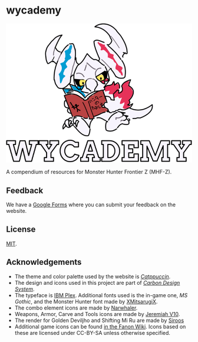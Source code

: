 # wycademy

![banner](./src/lib/client/images/logo-full-alt.svg)

A compendium of resources for Monster Hunter Frontier Z (MHF-Z).

## Feedback

We have a [Google Forms](https://forms.gle/hfFG7QWNcrCHnDV67) where you can submit your feedback on the website.

## License

[MIT](https://github.com/DorielRivalet/wycademy/blob/main/LICENSE.md).

## Acknowledgements

- The theme and color palette used by the website is [*Catppuccin*](https://github.com/catppuccin/catppuccin).
- The design and icons used in this project are part of [*Carbon Design System*](https://github.com/carbon-design-system/carbon-components-svelte).
- The typeface is [IBM Plex](https://github.com/IBM/plex). Additional fonts used is the in-game one, *MS Gothic*, and the Monster Hunter font made by [XMitsarugiX](https://www.deviantart.com/xmitsarugix/art/Monster-Hunter-Font-Type-1-and-2-380816151).
- The combo element icons are made by [Narwhaler](https://fanonmonsterhunter.fandom.com/wiki/User:Narwhaler).
- Weapons, Armor, Carve and Tools icons are made by [Jeremiah V10](https://fanonmonsterhunter.fandom.com/wiki/User:Jeremiah_V10).
- The render for Golden Deviljho and Shifting Mi Ru are made by [Siroos](https://monsterhunter.fandom.com/wiki/User:Siroos)
- Additional game icons can be found [in the Fanon Wiki](https://fanonmonsterhunter.fandom.com/wiki/Category:Icon). Icons based on these are licensed under CC-BY-SA unless otherwise specified.
